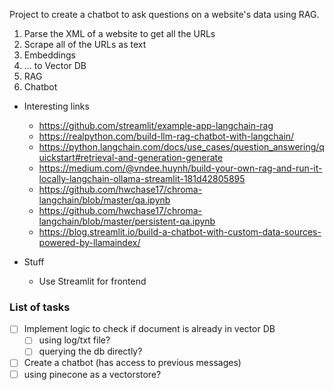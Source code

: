 Project to create a chatbot to ask questions on a website's data using RAG.

1. Parse the XML of a website to get all the URLs
2. Scrape all of the URLs as text
3. Embeddings
4. ... to Vector DB
5. RAG
6. Chatbot

- Interesting links

  - https://github.com/streamlit/example-app-langchain-rag
  - https://realpython.com/build-llm-rag-chatbot-with-langchain/
  - https://python.langchain.com/docs/use_cases/question_answering/quickstart#retrieval-and-generation-generate
  - https://medium.com/@vndee.huynh/build-your-own-rag-and-run-it-locally-langchain-ollama-streamlit-181d42805895
  - https://github.com/hwchase17/chroma-langchain/blob/master/qa.ipynb
  - https://github.com/hwchase17/chroma-langchain/blob/master/persistent-qa.ipynb
  - https://blog.streamlit.io/build-a-chatbot-with-custom-data-sources-powered-by-llamaindex/

- Stuff
  - Use Streamlit for frontend

### List of tasks

- [ ] Implement logic to check if document is already in vector DB
  - [ ] using log/txt file?
  - [ ] querying the db directly?
- [ ] Create a chatbot (has access to previous messages)
- [ ] using pinecone as a vectorstore?
